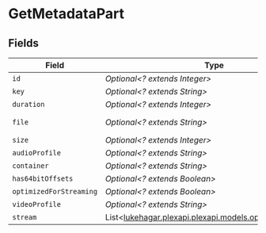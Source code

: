 # GetMetadataPart


## Fields

| Field                                                                                         | Type                                                                                          | Required                                                                                      | Description                                                                                   | Example                                                                                       |
| --------------------------------------------------------------------------------------------- | --------------------------------------------------------------------------------------------- | --------------------------------------------------------------------------------------------- | --------------------------------------------------------------------------------------------- | --------------------------------------------------------------------------------------------- |
| `id`                                                                                          | *Optional<? extends Integer>*                                                                 | :heavy_minus_sign:                                                                            | N/A                                                                                           | 15                                                                                            |
| `key`                                                                                         | *Optional<? extends String>*                                                                  | :heavy_minus_sign:                                                                            | N/A                                                                                           | /library/parts/15/1705637151/file.mp4                                                         |
| `duration`                                                                                    | *Optional<? extends Integer>*                                                                 | :heavy_minus_sign:                                                                            | N/A                                                                                           | 141417                                                                                        |
| `file`                                                                                        | *Optional<? extends String>*                                                                  | :heavy_minus_sign:                                                                            | N/A                                                                                           | /movies/Serenity (2005)/Serenity (2005).mp4                                                   |
| `size`                                                                                        | *Optional<? extends Integer>*                                                                 | :heavy_minus_sign:                                                                            | N/A                                                                                           | 40271948                                                                                      |
| `audioProfile`                                                                                | *Optional<? extends String>*                                                                  | :heavy_minus_sign:                                                                            | N/A                                                                                           | lc                                                                                            |
| `container`                                                                                   | *Optional<? extends String>*                                                                  | :heavy_minus_sign:                                                                            | N/A                                                                                           | mp4                                                                                           |
| `has64bitOffsets`                                                                             | *Optional<? extends Boolean>*                                                                 | :heavy_minus_sign:                                                                            | N/A                                                                                           | false                                                                                         |
| `optimizedForStreaming`                                                                       | *Optional<? extends Boolean>*                                                                 | :heavy_minus_sign:                                                                            | N/A                                                                                           | false                                                                                         |
| `videoProfile`                                                                                | *Optional<? extends String>*                                                                  | :heavy_minus_sign:                                                                            | N/A                                                                                           | high                                                                                          |
| `stream`                                                                                      | List<[lukehagar.plexapi.plexapi.models.operations.Stream](../../models/operations/Stream.md)> | :heavy_minus_sign:                                                                            | N/A                                                                                           |                                                                                               |